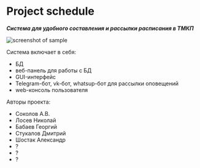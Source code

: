 # Project schedule
***Система для удобного составления и рассылки расписания в ТМКП***

![screenshot of sample](https://pp.userapi.com/c844416/v844416898/6c9fa/SCDEmfs03yk.jpg)

Система включает в себя:
* БД
* веб-панель для работы с БД
* GUI-интерфейс
* Telegram-бот, vk-бот, whatsup-бот для рассылки оповещений
* web-консоль пользователя

Авторы проекта:
* Соколов А.В.
* Лосев Николай
* Бабаев Георгий
* Стукалов Дмитрий 
* Шостак Александр
* ?
* ?
* ?
